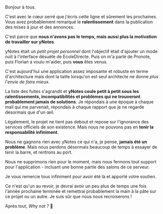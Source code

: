 Bonjour à tous.

C'est avec le cœur serré que j'écris cette ligne et sûrement les prochaines. Vous avez probablement remarqué le **ralentissement** dans la publication des mises à jour et des annonces.

C'est parce que **nous n'avons pas le temps, mais aussi plus la motivation de travailler sur yNotes**.

yNotes était un _petit projet personnel_ dont l'objectif était d'ajouter un mode nuit à l'interface désuète de EcoleDirecte. Puis on m'a parlé de Pronote, puis Florian a voulu m'aider, puis **vous** êtes venus.

C'est aujourd'hui une application assez imposante et robuste en terme d'architecture mais dont la taille lorsqu'on est seul architecte ne donne _plus l'envie de faire mieux_.

La liste des fuites s'agrandit et **yNotes coule petit à petit sous les ralentissements, incompatibilités et problèmes qui ne trouveront probablement jamais de solutions**. Je répondais à une époque à chaque mail qui me parvenait, répondais à chaque rapport que je ne regarde désormais que d'un œil.

Légalement, le projet ne tient pas debout et repose sur l'ignorance des services officiels de son existence. Mais nous ne pouvons pas en **tenir la responsabilité infiniment**.

Nous ne gagnons rien avec yNotes ce qui n'a, je pense, **jamais été un problème**. Mais nous perdons désormais beaucoup de temps à essayer de tenir la barre, et rentrons au port.

Nous ne supprimons rien pour le moment, mais nous fermons tout support pour l'application - incluant une bonne partie des salons de ce serveur.

Je vous remercie tous infiniment pour avoir été là et apporté votre soutien.

Ce n'est qu'un au revoir, je devrai avoir un peu plus de temps une fois l'année prochaine terminée et remettrai probablement la main à la pâte sur ce projet ou un autre. Je suis sûr que nous nous recroiserons !

Après tout, _Why not ?_ 💙
